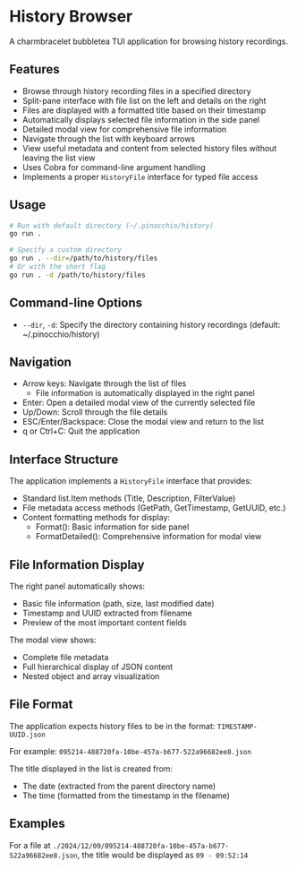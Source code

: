 # History Browser

A charmbracelet bubbletea TUI application for browsing history recordings.

## Features

- Browse through history recording files in a specified directory
- Split-pane interface with file list on the left and details on the right
- Files are displayed with a formatted title based on their timestamp
- Automatically displays selected file information in the side panel
- Detailed modal view for comprehensive file information
- Navigate through the list with keyboard arrows
- View useful metadata and content from selected history files without leaving the list view
- Uses Cobra for command-line argument handling
- Implements a proper `HistoryFile` interface for typed file access

## Usage

```bash
# Run with default directory (~/.pinocchio/history)
go run .

# Specify a custom directory
go run . --dir=/path/to/history/files
# Or with the short flag
go run . -d /path/to/history/files
```

## Command-line Options

- `--dir`, `-d`: Specify the directory containing history recordings (default: ~/.pinocchio/history)

## Navigation

- Arrow keys: Navigate through the list of files
  - File information is automatically displayed in the right panel
- Enter: Open a detailed modal view of the currently selected file
- Up/Down: Scroll through the file details
- ESC/Enter/Backspace: Close the modal view and return to the list
- q or Ctrl+C: Quit the application

## Interface Structure

The application implements a `HistoryFile` interface that provides:

- Standard list.Item methods (Title, Description, FilterValue)
- File metadata access methods (GetPath, GetTimestamp, GetUUID, etc.)
- Content formatting methods for display:
  - Format(): Basic information for side panel
  - FormatDetailed(): Comprehensive information for modal view

## File Information Display

The right panel automatically shows:
- Basic file information (path, size, last modified date)
- Timestamp and UUID extracted from filename
- Preview of the most important content fields

The modal view shows:
- Complete file metadata
- Full hierarchical display of JSON content
- Nested object and array visualization

## File Format

The application expects history files to be in the format:
`TIMESTAMP-UUID.json`

For example:
`095214-488720fa-10be-457a-b677-522a96682ee8.json`

The title displayed in the list is created from:
- The date (extracted from the parent directory name)
- The time (formatted from the timestamp in the filename)

## Examples

For a file at `./2024/12/09/095214-488720fa-10be-457a-b677-522a96682ee8.json`,
the title would be displayed as `09 - 09:52:14` 